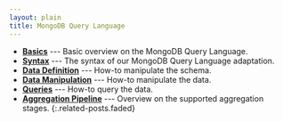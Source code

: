 ```yaml
---
layout: plain
title: MongoDB Query Language
---
```


* **[Basics]** --- Basic overview on the MongoDB Query Language.
* **[Syntax]** --- The syntax of our MongoDB Query Language adaptation.
* **[Data Definition]** --- How-to manipulate the schema.
* **[Data Manipulation]** --- How-to manipulate the data.
* **[Queries]** --- How-to query the data.
* **[Aggregation Pipeline]** --- Overview on the supported aggregation stages.
{:.related-posts.faded}


[Basics]: Basics.md
[Syntax]: Syntax.md
[Data Definition]: DataDefiniton.md
[Data Manipulation]: DataManipulation.md
[Queries]: Queries.md
[Aggregation Pipeline]: Aggregation.md

